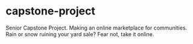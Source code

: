 # capstone-project

Senior Capstone Project. Making an online marketplace for communities. Rain or snow ruining your yard sale? Fear not, take it online.
